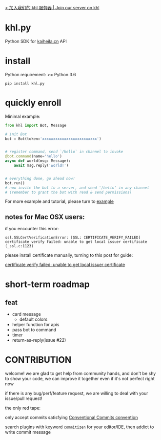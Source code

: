 [> 加入我们的 khl 服务器 | Join our server on khl](https://kaihei.co/JJE0Es)

# khl.py

Python SDK for [kaiheila.cn](https://www.kaiheila.cn/) API

# install

Python requirement: >= Python 3.6

```shell
pip install khl.py
```

# quickly enroll

Minimal example:

```python
from khl import Bot, Message

# init Bot
bot = Bot(token='xxxxxxxxxxxxxxxxxxxxxxxxx')


# register command, send `/hello` in channel to invoke
@bot.command(name='hello')
async def world(msg: Message):
    await msg.reply('world!')


# everything done, go ahead now!
bot.run()
# now invite the bot to a server, and send '/hello' in any channel
# (remember to grant the bot with read & send permissions)
```

For more example and tutorial, please turn to [example](./example)

## notes for Mac OSX users:

if you encounter this error:

```
ssl.SSLCertVerificationError: [SSL: CERTIFICATE_VERIFY_FAILED] certificate verify failed: unable to get local issuer certificate (_ssl.c:1123)
```

please install certificate manually, turning to this post for guide:

[certificate verify failed: unable to get local issuer certificate](https://stackoverflow.com/a/58525755)

# short-term roadmap

## feat

- card message
    - default colors
- helper function for apis
- pass bot to command
- timer
- return-as-reply(issue #22)

# CONTRIBUTION

welcome! we are glad to get help from community hands, and don't be shy to show your code, we can improve it together
even if it's not perfect right now

if there is any bug/perf/feature request, we are willing to deal with your issue/pull request!

the only red tape:

only accept commits satisfying [Conventional Commits convention](https://github.com/commitizen/cz-cli)

search plugins with keyword `commitizen` for your editor/IDE, then addict to write commit message